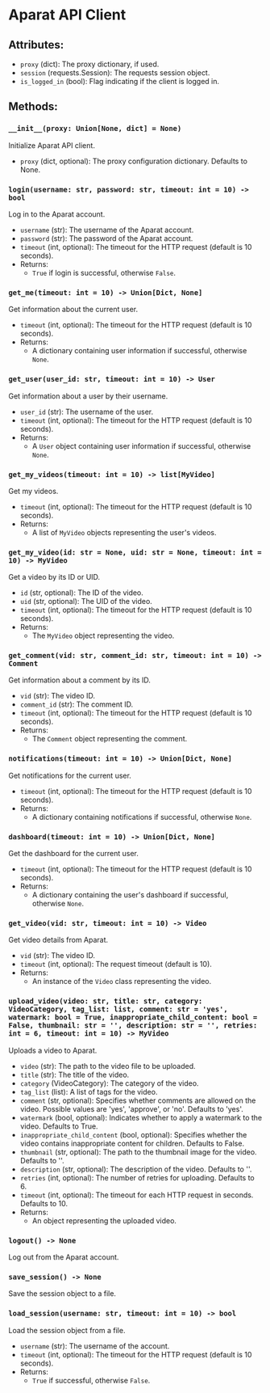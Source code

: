 # Aparat API Client

## Attributes:
- `proxy` (dict): The proxy dictionary, if used.
- `session` (requests.Session): The requests session object.
- `is_logged_in` (bool): Flag indicating if the client is logged in.

## Methods:

### `__init__(proxy: Union[None, dict] = None)`
Initialize Aparat API client.

- `proxy` (dict, optional): The proxy configuration dictionary. Defaults to None.

### `login(username: str, password: str, timeout: int = 10) -> bool`
Log in to the Aparat account.

- `username` (str): The username of the Aparat account.
- `password` (str): The password of the Aparat account.
- `timeout` (int, optional): The timeout for the HTTP request (default is 10 seconds).
- Returns:
    - `True` if login is successful, otherwise `False`.

### `get_me(timeout: int = 10) -> Union[Dict, None]`
Get information about the current user.

- `timeout` (int, optional): The timeout for the HTTP request (default is 10 seconds).
- Returns:
    - A dictionary containing user information if successful, otherwise `None`.

### `get_user(user_id: str, timeout: int = 10) -> User`
Get information about a user by their username.

- `user_id` (str): The username of the user.
- `timeout` (int, optional): The timeout for the HTTP request (default is 10 seconds).
- Returns:
    - A `User` object containing user information if successful, otherwise `None`.

### `get_my_videos(timeout: int = 10) -> list[MyVideo]`
Get my videos.

- `timeout` (int, optional): The timeout for the HTTP request (default is 10 seconds).
- Returns:
    - A list of `MyVideo` objects representing the user's videos.

### `get_my_video(id: str = None, uid: str = None, timeout: int = 10) -> MyVideo`
Get a video by its ID or UID.

- `id` (str, optional): The ID of the video.
- `uid` (str, optional): The UID of the video.
- `timeout` (int, optional): The timeout for the HTTP request (default is 10 seconds).
- Returns:
    - The `MyVideo` object representing the video.

### `get_comment(vid: str, comment_id: str, timeout: int = 10) -> Comment`
Get information about a comment by its ID.

- `vid` (str): The video ID.
- `comment_id` (str): The comment ID.
- `timeout` (int, optional): The timeout for the HTTP request (default is 10 seconds).
- Returns:
    - The `Comment` object representing the comment.

### `notifications(timeout: int = 10) -> Union[Dict, None]`
Get notifications for the current user.

- `timeout` (int, optional): The timeout for the HTTP request (default is 10 seconds).
- Returns:
    - A dictionary containing notifications if successful, otherwise `None`.

### `dashboard(timeout: int = 10) -> Union[Dict, None]`
Get the dashboard for the current user.

- `timeout` (int, optional): The timeout for the HTTP request (default is 10 seconds).
- Returns:
    - A dictionary containing the user's dashboard if successful, otherwise `None`.

### `get_video(vid: str, timeout: int = 10) -> Video`
Get video details from Aparat.

- `vid` (str): The video ID.
- `timeout` (int, optional): The request timeout (default is 10).
- Returns:
    - An instance of the `Video` class representing the video.

### `upload_video(video: str, title: str, category: VideoCategory, tag_list: list, comment: str = 'yes', watermark: bool = True, inappropriate_child_content: bool = False, thumbnail: str = '', description: str = '', retries: int = 6, timeout: int = 10) -> MyVideo`
Uploads a video to Aparat.

- `video` (str): The path to the video file to be uploaded.
- `title` (str): The title of the video.
- `category` (VideoCategory): The category of the video.
- `tag_list` (list): A list of tags for the video.
- `comment` (str, optional): Specifies whether comments are allowed on the video. Possible values are 'yes', 'approve', or 'no'. Defaults to 'yes'.
- `watermark` (bool, optional): Indicates whether to apply a watermark to the video. Defaults to True.
- `inappropriate_child_content` (bool, optional): Specifies whether the video contains inappropriate content for children. Defaults to False.
- `thumbnail` (str, optional): The path to the thumbnail image for the video. Defaults to ''.
- `description` (str, optional): The description of the video. Defaults to ''.
- `retries` (int, optional): The number of retries for uploading. Defaults to 6.
- `timeout` (int, optional): The timeout for each HTTP request in seconds. Defaults to 10.
- Returns:
    - An object representing the uploaded video.

### `logout() -> None`
Log out from the Aparat account.

### `save_session() -> None`
Save the session object to a file.

### `load_session(username: str, timeout: int = 10) -> bool`
Load the session object from a file.

- `username` (str): The username of the account.
- `timeout` (int, optional): The timeout for the HTTP request (default is 10 seconds).
- Returns:
    - `True` if successful, otherwise `False`.
